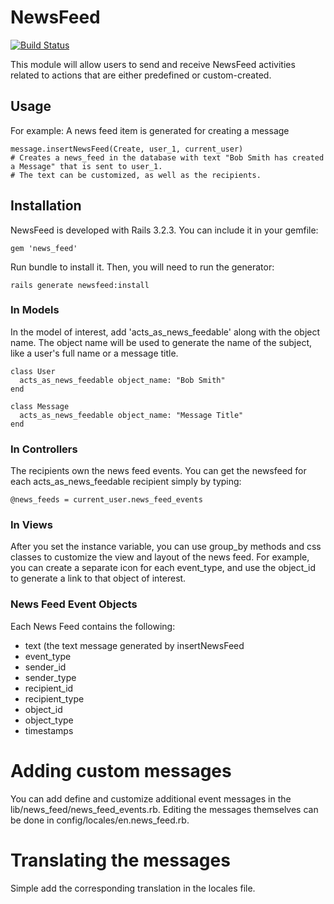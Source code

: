 # NewsFeed

[![Build Status](https://secure.travis-ci.org/dleung/NewsFeed.png)](http://travis-ci.org/dleung/NewsFeed)

This module will allow users to send and receive NewsFeed activities related to actions that are either predefined or custom-created.

## Usage
For example:  A news feed item is generated for creating a message
```
message.insertNewsFeed(Create, user_1, current_user)
# Creates a news_feed in the database with text "Bob Smith has created a Message" that is sent to user_1.  
# The text can be customized, as well as the recipients.
```

## Installation

NewsFeed is developed with Rails 3.2.3.  You can include it in your gemfile:
```
gem 'news_feed'
```

Run bundle to install it.  Then, you will need to run the generator:

```console
rails generate newsfeed:install
```

### In Models
In the model of interest, add 'acts_as_news_feedable' along with the object name.  The object name will be used to generate the name of the subject, like a user's full name or a message title.

```
class User
  acts_as_news_feedable object_name: "Bob Smith"
end

class Message
  acts_as_news_feedable object_name: "Message Title"
end
```

### In Controllers
The recipients own the news feed events.  You can get the newsfeed for each acts_as_news_feedable recipient simply by typing:  
```
@news_feeds = current_user.news_feed_events
```

### In Views
After you set the instance variable, you can use group_by methods and css classes to customize the view and layout of the news feed.  For example, you can create a separate icon for each event_type, and use the object_id to generate a link to that object of interest.

### News Feed Event Objects
Each News Feed contains the following:
* text (the text message generated by insertNewsFeed
* event_type
* sender_id
* sender_type
* recipient_id
* recipient_type
* object_id
* object_type
* timestamps

# Adding custom messages
You can add define and customize additional event messages in the lib/news_feed/news_feed_events.rb.  Editing the messages themselves can be done in config/locales/en.news_feed.rb.  

# Translating the messages
Simple add the corresponding translation in the locales file.